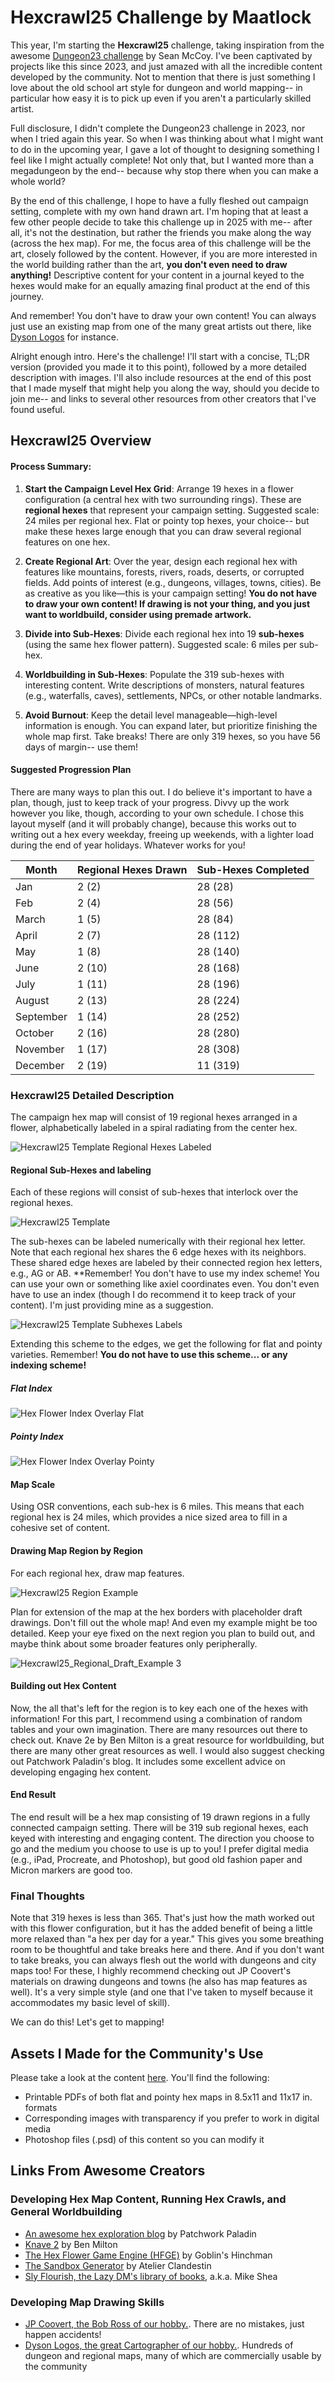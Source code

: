 # Hexcrawl25 Challenge by Maatlock

This year, I'm starting the **Hexcrawl25** challenge, taking inspiration from the awesome [Dungeon23 challenge](https://seanmccoy.substack.com/p/dungeon23) by Sean McCoy. I've been captivated by projects like this since 2023, and just amazed with all the incredible content developed by the community. Not to mention that there is just something I love about the old school art style for dungeon and world mapping-- in particular how easy it is to pick up even if you aren't a particularly skilled artist.

Full disclosure, I didn't complete the Dungeon23 challenge in 2023, nor when I tried again this year. So when I was thinking about what I might want to do in the upcoming year, I gave a lot of thought to designing something I feel like I might actually complete! Not only that, but I wanted more than a megadungeon by the end-- because why stop there when you can make a whole world?

By the end of this challenge, I hope to have a fully fleshed out campaign setting, complete with my own hand drawn art. I'm hoping that at least a few other people decide to take this challenge up in 2025 with me-- after all, it's not the destination, but rather the friends you make along the way (across the hex map). For me, the focus area of this challenge will be the art, closely followed by the content. However, if you are more interested in the world building rather than the art, **you don't even need to draw anything!** Descriptive content for your content in a journal keyed to the hexes would make for an equally amazing final product at the end of this journey.

And remember! You don't have to draw your own content! You can always just use an existing map from one of the many great artists out there, like [Dyson Logos](https://dysonlogos.blog/2024/12/13/the-autumn-lands-hex-map-e/) for instance.

Alright enough intro. Here's the challenge! I'll start with a concise, TL;DR version (provided you made it to this point), followed by a more detailed description with images. I'll also include resources at the end of this post that I made myself that might help you along the way, should you decide to join me-- and links to several other resources from other creators that I've found useful.

## Hexcrawl25 Overview

#### Process Summary:

1. **Start the Campaign Level Hex Grid**: Arrange 19 hexes in a flower configuration (a central hex with two surrounding rings). These are **regional hexes** that represent your campaign setting. Suggested scale: 24 miles per regional hex. Flat or pointy top hexes, your choice-- but make these hexes large enough that you can draw several regional features on one hex.

2. **Create Regional Art**: Over the year, design each regional hex with features like mountains, forests, rivers, roads, deserts, or corrupted fields. Add points of interest (e.g., dungeons, villages, towns, cities). Be as creative as you like—this is your campaign setting! **You do not have to draw your own content! If drawing is not your thing, and you just want to worldbuild, consider using premade artwork.**

3. **Divide into Sub-Hexes**: Divide each regional hex into 19 **sub-hexes** (using the same hex flower pattern). Suggested scale: 6 miles per sub-hex. 

4. **Worldbuilding in Sub-Hexes**: Populate the 319 sub-hexes with interesting content. Write descriptions of monsters, natural features (e.g., waterfalls, caves), settlements, NPCs, or other notable landmarks.

5. **Avoid Burnout**: Keep the detail level manageable—high-level information is enough. You can expand later, but prioritize finishing the whole map first. Take breaks! There are only 319 hexes, so you have 56 days of margin-- use them!

#### Suggested Progression Plan

There are many ways to plan this out. I do believe it's important to have a plan, though, just to keep track of your progress. Divvy up the work however you like, though, according to your own schedule. I chose this layout myself (and it will probably change), because this works out to writing out a hex every weekday, freeing up weekends, with a lighter load during the end of year holidays. Whatever works for you!

| Month     | Regional Hexes Drawn | Sub-Hexes Completed |
| --------- | -------------------- | ------------------- |
| Jan       | 2 (2)                | 28 (28)             |
| Feb       | 2 (4)                | 28 (56)             |
| March     | 1 (5)                | 28 (84)             |
| April     | 2 (7)                | 28 (112)            |
| May       | 1 (8)                | 28 (140)            |
| June      | 2 (10)               | 28 (168)            |
| July      | 1 (11)               | 28 (196)            |
| August    | 2 (13)               | 28 (224)            |
| September | 1 (14)               | 28 (252)            |
| October   | 2 (16)               | 28 (280)            |
| November  | 1 (17)               | 28 (308)            |
| December  | 2 (19)               | 11 (319)            |

### Hexcrawl25 Detailed Description

The campaign hex map will consist of 19 regional hexes arranged in a flower, alphabetically labeled in a spiral radiating from the center hex.

![Hexcrawl25 Template Regional Hexes Labeled](https://github.com/user-attachments/assets/03ba0fcc-63e7-4f91-b7aa-98235a065e6a)

#### Regional Sub-Hexes and labeling

Each of these regions will consist of sub-hexes that interlock over the regional hexes.

![Hexcrawl25 Template](https://github.com/user-attachments/assets/ae94e6db-bcb7-4bc7-b0a8-8f4f13b7a90c)

The sub-hexes can be labeled numerically with their regional hex letter. Note that each regional hex shares the 6 edge hexes with its neighbors. These shared edge hexes are labeled by their connected region hex letters, e.g., AG or AB. **Remember! You don't have to use my index scheme! You can use your own or something like axiel coordinates even. You don't even have to use an index (though I do recommend it to keep track of your content). I'm just providing mine as a suggestion.

![Hexcrawl25 Template Subhexes Labels](https://github.com/user-attachments/assets/cd847f84-353e-465c-8a26-ff9f42023ff6)

Extending this scheme to the edges, we get the following for flat and pointy varieties. Remember! **You do not have to use this scheme... or any indexing scheme!**

##### Flat Index

![Hex Flower Index Overlay Flat](https://github.com/user-attachments/assets/c5d6da06-d2f8-4532-aac7-ad523d5a031d)

##### Pointy Index

![Hex Flower Index Overlay Pointy](https://github.com/user-attachments/assets/ad67e3a8-a525-4cdd-8cfe-e4c249f80c83)


#### Map Scale

Using OSR conventions, each sub-hex is 6 miles. This means that each regional hex is 24 miles, which provides a nice sized area to fill in a cohesive set of content.

#### Drawing Map Region by Region

For each regional hex, draw map features.

![Hexcrawl25 Region Example](https://github.com/user-attachments/assets/5123f706-3642-46bc-9a72-ac6aae18ddea)

Plan for extension of the map at the hex borders with placeholder draft drawings. Don't fill out the whole map! And even my example might be too detailed. Keep your eye fixed on the next region you plan to build out, and maybe think about some broader features only peripherally.

![Hexcrawl25_Regional_Draft_Example 3](https://github.com/user-attachments/assets/30dc2e7e-5ea4-4aa6-8249-42272efd694d)

#### Building out Hex Content

Now, the all that's left for the region is to key each one of the hexes with information! For this part, I recommend using a combination of random tables and your own imagination. There are many resources out there to check out. Knave 2e by Ben Milton is a great resource for worldbuilding, but there are many other great resources as well. I would also suggest checking out Patchwork Paladin's blog. It includes some excellent advice on developing engaging hex content.

#### End Result

The end result will be a hex map consisting of 19 drawn regions in a fully connected campaign setting. There will be 319 sub regional hexes, each keyed with interesting and engaging content. The direction you choose to go and the medium you choose to use is up to you! I prefer digital media (e.g., iPad, Procreate, and Photoshop), but good old fashion paper and Micron markers are good too.

### Final Thoughts
Note that 319 hexes is less than 365. That's just how the math worked out with this flower configuration, but it has the added benefit of being a little more relaxed than "a hex per day for a year." This gives you some breathing room to be thoughtful and take breaks here and there. And if you don't want to take breaks, you can always flesh out the world with dungeons and city maps too! For these, I highly recommend checking out JP Coovert's materials on drawing dungeons and towns (he also has map features as well). It's a very simple style (and one that I've taken to myself because it accommodates my basic level of skill).

We can do this! Let's get to mapping!

## Assets I Made for the Community's Use

Please take a look at the content [here](https://github.com/TrekkieByDay/Hexcrawl25/tree/main/Assets). You'll find the following:
- Printable PDFs of both flat and pointy hex maps in 8.5x11 and 11x17 in. formats
- Corresponding images with transparency if you prefer to work in digital media
- Photoshop files (.psd) of this content so you can modify it

## Links From Awesome Creators

### Developing Hex Map Content, Running Hex Crawls, and General Worldbuilding
- [An awesome hex exploration blog](https://patchworkpaladin.com/2024/12/08/journey-systems-and-exploration-systems/) by Patchwork Paladin
- [Knave 2](https://www.drivethrurpg.com/en/product/484910/knave-second-edition) by Ben Milton
- [The Hex Flower Game Engine (HFGE)](https://goblinshenchman.wordpress.com/hex-power-flower/) by Goblin's Hinchman
- [The Sandbox Generator](https://www.drivethrurpg.com/en/product/430675/sandbox-generator) by Atelier Clandestin
- [Sly Flourish, the Lazy DM's library of books](https://slyflourish.com/), a.k.a. Mike Shea

### Developing Map Drawing Skills
- [JP Coovert, the Bob Ross of our hobby.](https://www.youtube.com/jpcoovert). There are no mistakes, just happen accidents!
- [Dyson Logos, the great Cartographer of our hobby.](https://dysonlogos.blog/). Hundreds of dungeon and regional maps, many of which are commercially usable by the community
